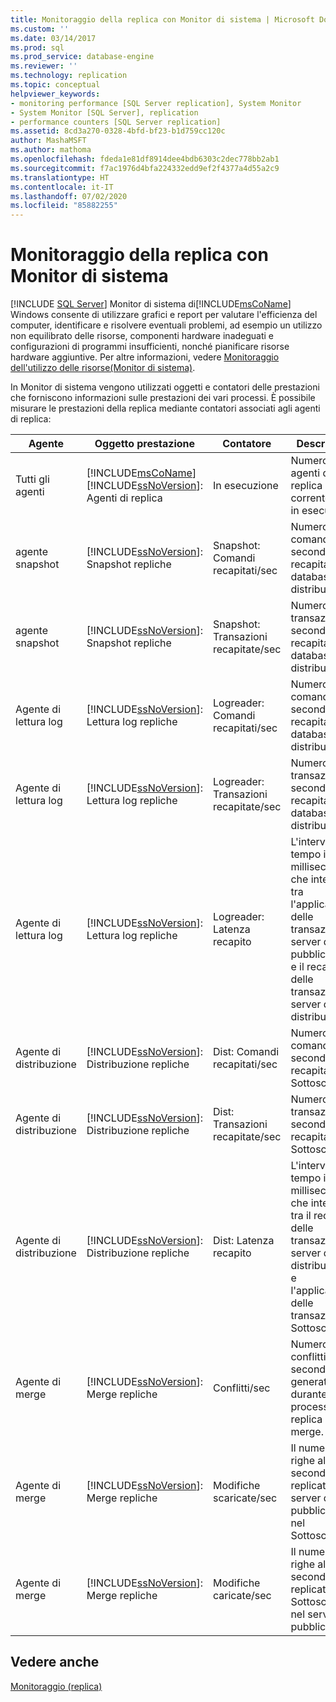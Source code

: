 ```yaml
---
title: Monitoraggio della replica con Monitor di sistema | Microsoft Docs
ms.custom: ''
ms.date: 03/14/2017
ms.prod: sql
ms.prod_service: database-engine
ms.reviewer: ''
ms.technology: replication
ms.topic: conceptual
helpviewer_keywords:
- monitoring performance [SQL Server replication], System Monitor
- System Monitor [SQL Server], replication
- performance counters [SQL Server replication]
ms.assetid: 8cd3a270-0328-4bfd-bf23-b1d759cc120c
author: MashaMSFT
ms.author: mathoma
ms.openlocfilehash: fdeda1e81df8914dee4bdb6303c2dec778bb2ab1
ms.sourcegitcommit: f7ac1976d4bfa224332edd9ef2f4377a4d55a2c9
ms.translationtype: HT
ms.contentlocale: it-IT
ms.lasthandoff: 07/02/2020
ms.locfileid: "85882255"
---
```

# <a name="monitoring-replication-with-system-monitor"></a>Monitoraggio della replica con Monitor di sistema
[!INCLUDE [SQL Server](../../../includes/applies-to-version/sqlserver.md)]
  Monitor di sistema di[!INCLUDE[msCoName](../../../includes/msconame-md.md)] Windows consente di utilizzare grafici e report per valutare l'efficienza del computer, identificare e risolvere eventuali problemi, ad esempio un utilizzo non equilibrato delle risorse, componenti hardware inadeguati e configurazioni di programmi insufficienti, nonché pianificare risorse hardware aggiuntive. Per altre informazioni, vedere [Monitoraggio dell'utilizzo delle risorse&#40;Monitor di sistema&#41;](../../../relational-databases/performance-monitor/monitor-resource-usage-system-monitor.md).  
  
 In Monitor di sistema vengono utilizzati oggetti e contatori delle prestazioni che forniscono informazioni sulle prestazioni dei vari processi. È possibile misurare le prestazioni della replica mediante contatori associati agli agenti di replica:  
  
|Agente|Oggetto prestazione|Contatore|Descrizione|  
|-----------|------------------------|-------------|-----------------|  
|Tutti gli agenti|[!INCLUDE[msCoName](../../../includes/msconame-md.md)] [!INCLUDE[ssNoVersion](../../../includes/ssnoversion-md.md)]: Agenti di replica|In esecuzione|Numero di agenti di replica correntemente in esecuzione.|  
|agente snapshot|[!INCLUDE[ssNoVersion](../../../includes/ssnoversion-md.md)]: Snapshot repliche|Snapshot: Comandi recapitati/sec|Numero di comandi al secondo recapitati al database di distribuzione.|  
|agente snapshot|[!INCLUDE[ssNoVersion](../../../includes/ssnoversion-md.md)]: Snapshot repliche|Snapshot: Transazioni recapitate/sec|Numero di transazioni al secondo recapitate al database di distribuzione.|  
|Agente di lettura log|[!INCLUDE[ssNoVersion](../../../includes/ssnoversion-md.md)]: Lettura log repliche|Logreader: Comandi recapitati/sec|Numero di comandi al secondo recapitati al database di distribuzione.|  
|Agente di lettura log|[!INCLUDE[ssNoVersion](../../../includes/ssnoversion-md.md)]: Lettura log repliche|Logreader: Transazioni recapitate/sec|Numero di transazioni al secondo recapitate al database di distribuzione.|  
|Agente di lettura log|[!INCLUDE[ssNoVersion](../../../includes/ssnoversion-md.md)]: Lettura log repliche|Logreader: Latenza recapito|L'intervallo di tempo in millisecondi che intercorre tra l'applicazione delle transazioni nel server di pubblicazione e il recapito delle transazioni al server di distribuzione.|  
|Agente di distribuzione|[!INCLUDE[ssNoVersion](../../../includes/ssnoversion-md.md)]: Distribuzione repliche|Dist: Comandi recapitati/sec|Numero di comandi al secondo recapitati al Sottoscrittore.|  
|Agente di distribuzione|[!INCLUDE[ssNoVersion](../../../includes/ssnoversion-md.md)]: Distribuzione repliche|Dist: Transazioni recapitate/sec|Numero di transazioni al secondo recapitate al Sottoscrittore.|  
|Agente di distribuzione|[!INCLUDE[ssNoVersion](../../../includes/ssnoversion-md.md)]: Distribuzione repliche|Dist: Latenza recapito|L'intervallo di tempo in millisecondi che intercorre tra il recapito delle transazioni al server di distribuzione e l'applicazione delle transazioni nel Sottoscrittore.|  
|Agente di merge|[!INCLUDE[ssNoVersion](../../../includes/ssnoversion-md.md)]: Merge repliche|Conflitti/sec|Numero di conflitti al secondo generati durante il processo di replica di tipo merge.|  
|Agente di merge|[!INCLUDE[ssNoVersion](../../../includes/ssnoversion-md.md)]: Merge repliche|Modifiche scaricate/sec|Il numero di righe al secondo replicate dal server di pubblicazione nel Sottoscrittore.|  
|Agente di merge|[!INCLUDE[ssNoVersion](../../../includes/ssnoversion-md.md)]: Merge repliche|Modifiche caricate/sec|Il numero di righe al secondo replicate dal Sottoscrittore nel server di pubblicazione.|  
  
## <a name="see-also"></a>Vedere anche  
 [Monitoraggio &#40;replica&#41;](../../../relational-databases/replication/monitor/monitoring-replication.md)  
  
  
